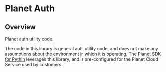 # Planet Auth

## Overview

Planet auth utility code.

The code in this library is general auth utility code, and does not make
any assumptions about the environment in which it is operating.  The
[Planet SDK for Pythin](https://developers.planet.com/docs/pythonclient/)
leverages this library, and is pre-configured for the Planet Cloud Service used
by customers.
